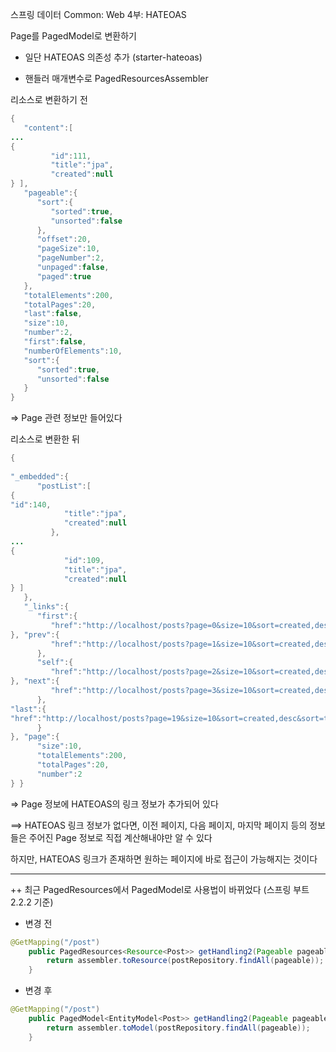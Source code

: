 스프링 데이터 Common: Web 4부: HATEOAS

Page를 PagedModel로 변환하기

- 일단 HATEOAS 의존성 추가 (starter-hateoas)

- 핸들러 매개변수로 PagedResourcesAssembler

리소스로 변환하기 전

```java
{
   "content":[
...
{
         "id":111,
         "title":"jpa",
         "created":null
} ],
   "pageable":{
      "sort":{
         "sorted":true,
         "unsorted":false
      },
      "offset":20,
      "pageSize":10,
      "pageNumber":2,
      "unpaged":false,
      "paged":true
   },
   "totalElements":200,
   "totalPages":20,
   "last":false,
   "size":10,
   "number":2,
   "first":false,
   "numberOfElements":10,
   "sort":{
      "sorted":true,
      "unsorted":false
   }
}
```

=> Page 관련 정보만 들어있다

리소스로 변환한 뒤

```java
{
 
"_embedded":{
      "postList":[
{
"id":140,
            "title":"jpa",
            "created":null
         },
...
{
            "id":109,
            "title":"jpa",
            "created":null
} ]
   },
   "_links":{
      "first":{
         "href":"http://localhost/posts?page=0&size=10&sort=created,desc&sort=title,asc"
}, "prev":{
         "href":"http://localhost/posts?page=1&size=10&sort=created,desc&sort=title,asc"
      },
      "self":{
         "href":"http://localhost/posts?page=2&size=10&sort=created,desc&sort=title,asc"
}, "next":{
         "href":"http://localhost/posts?page=3&size=10&sort=created,desc&sort=title,asc"
      },
"last":{
"href":"http://localhost/posts?page=19&size=10&sort=created,desc&sort=title,asc"
      }
}, "page":{
      "size":10,
      "totalElements":200,
      "totalPages":20,
      "number":2
} }
```

=> Page 정보에 HATEOAS의 링크 정보가 추가되어 있다

==> HATEOAS 링크 정보가 없다면, 이전 페이지, 다음 페이지, 마지막 페이지 등의 정보들은 주어진 Page 정보로 직접 계산해내야만 알 수 있다

하지만, HATEOAS 링크가 존재하면 원하는 페이지에 바로 접근이 가능해지는 것이다

---

++ 최근 PagedResources에서 PagedModel로 사용법이 바뀌었다 (스프링 부트 2.2.2 기준)

- 변경 전

```java
@GetMapping("/post")
    public PagedResources<Resource<Post>> getHandling2(Pageable pageable, PagedResourcesAssembler assembler){
        return assembler.toResource(postRepository.findAll(pageable));
    }
```

- 변경 후

```java
@GetMapping("/post")
    public PagedModel<EntityModel<Post>> getHandling2(Pageable pageable, PagedResourcesAssembler assembler){
        return assembler.toModel(postRepository.findAll(pageable));
    }
```